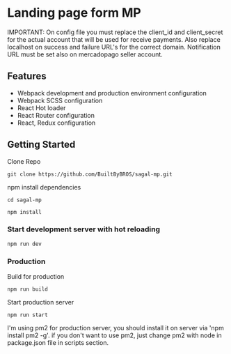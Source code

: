 
# Landing page form MP

IMPORTANT: On config file you must replace the client_id and client_secret for the actual account that will be used for receive payments. Also replace localhost on success and failure URL's for the correct domain. Notification URL must be set also on mercadopago seller account.

## Features

- Webpack development and production environment configuration
- Webpack SCSS configuration
- React Hot loader
- React Router configuration
- React, Redux configuration

## Getting Started

Clone Repo

````
git clone https://github.com/BuiltByBROS/sagal-mp.git
````

npm install dependencies

````
cd sagal-mp

npm install
````

### Start development server with hot reloading

````
npm run dev
````

### Production

Build for production

````
npm run build
````

Start production server

````
npm run start
````

I'm using pm2 for production server, you should install it on server via 'npm install pm2 -g'.
if you don't want to use pm2, just change pm2 with node in package.json file in scripts section.
